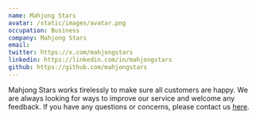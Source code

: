 ```yaml
---
name: Mahjong Stars
avatar: /static/images/avatar.png
occupation: Business
company: Mahjong Stars
email: 
twitter: https://x.com/mahjongstars
linkedin: https://linkedin.com/in/mahjongstars
github: https://github.com/mahjongstars
---
```


Mahjong Stars works tirelessly to make sure all customers are happy. We are always looking for ways to improve our service and welcome any feedback. If you have any questions or concerns, please contact us [here](mailto:).
